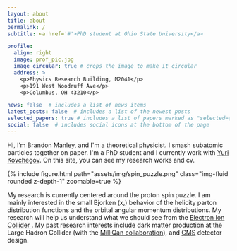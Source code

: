 ```yaml
---
layout: about
title: about
permalink: /
subtitle: <a href='#'>PhD student at Ohio State University</a>

profile:
  align: right
  image: prof_pic.jpg
  image_circular: true # crops the image to make it circular
  address: >
    <p>Physics Research Building, M2041</p>
    <p>191 West Woodruff Ave</p>
    <p>Columbus, OH 43210</p>

news: false  # includes a list of news items
latest_posts: false  # includes a list of the newest posts
selected_papers: true # includes a list of papers marked as "selected={true}"
social: false  # includes social icons at the bottom of the page
---
```


Hi, I’m Brandon Manley, and I'm a theoretical physicist. I smash subatomic particles together on paper. I'm a PhD student and I currently work with 
<a href='https://physics.osu.edu/people/kovchegov.1'> Yuri Kovchegov</a>. On this site, you can see my research works and cv.

<div class="row mt-3">
    <div class="col-sm mt-3 mt-md-0">
        {% include figure.html path="assets/img/spin_puzzle.png" class="img-fluid rounded z-depth-1" zoomable=true %}
    </div>
</div>

My research is currently centered around the proton spin puzzle. I am mainly interested in the small Bjorken \(x\,\) behavior of the helicity parton distribution functions and the orbital angular momentum distributions. My research will help us understand what we should see from the <a href='https://www.bnl.gov/eic/'> Electron Ion Collider </a>. My past research interests include dark matter production at the Large Hadron Collider (with the 
<a href='https://u.osu.edu/milliqan/'> MilliQan collaboration</a>), and <a href='https://home.cern/science/experiments/cms'> CMS</a> detector design.
